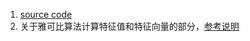 1. [source code](https://blog.csdn.net/leonardohaig/article/details/120756834)
2. 关于雅可比算法计算特征值和特征向量的部分，[参考说明](https://blue-stone-w.top/blog/eigen/)